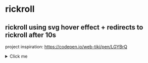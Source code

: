 # rickroll

## rickroll using svg hover effect + redirects to rickroll after 10s


project inspiration: https://codepen.io/web-tiki/pen/LGYBrQ



<details><summary>Click me</summary>


<img src="https://media.tenor.com/CWgfFh7ozHkAAAAC/rick-astly-rick-rolled.gif" width="304.7" height="170"/><img src="https://media.tenor.com/x8v1oNUOmg4AAAAM/rickroll-roll.gif" width="170" height="170"/><img src="https://media.tenor.com/CWgfFh7ozHkAAAAC/rick-astly-rick-rolled.gif" width="304.7" height="170"/>

<img src="https://media.tenor.com/CWgfFh7ozHkAAAAC/rick-astly-rick-rolled.gif" width="304.7" height="170"/><img src="https://media.tenor.com/x8v1oNUOmg4AAAAM/rickroll-roll.gif" width="170" height="170"/><img src="https://media.tenor.com/CWgfFh7ozHkAAAAC/rick-astly-rick-rolled.gif" width="304.7" height="170"/>

<img src="https://media.tenor.com/CWgfFh7ozHkAAAAC/rick-astly-rick-rolled.gif" width="304.7" height="170"/><img src="https://media.tenor.com/x8v1oNUOmg4AAAAM/rickroll-roll.gif" width="170" height="170"/><img src="https://media.tenor.com/CWgfFh7ozHkAAAAC/rick-astly-rick-rolled.gif" width="304.7" height="170"/>

</details>










